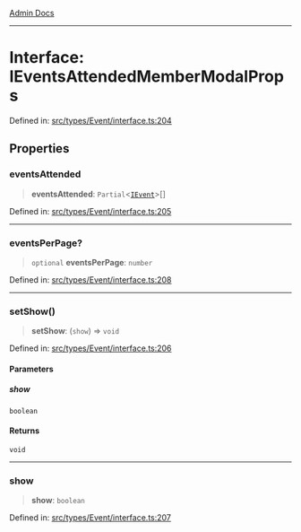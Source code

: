 [Admin Docs](/)

***

# Interface: IEventsAttendedMemberModalProps

Defined in: [src/types/Event/interface.ts:204](https://github.com/PalisadoesFoundation/talawa-admin/blob/main/src/types/Event/interface.ts#L204)

## Properties

### eventsAttended

> **eventsAttended**: `Partial`\<[`IEvent`](IEvent.md)\>[]

Defined in: [src/types/Event/interface.ts:205](https://github.com/PalisadoesFoundation/talawa-admin/blob/main/src/types/Event/interface.ts#L205)

***

### eventsPerPage?

> `optional` **eventsPerPage**: `number`

Defined in: [src/types/Event/interface.ts:208](https://github.com/PalisadoesFoundation/talawa-admin/blob/main/src/types/Event/interface.ts#L208)

***

### setShow()

> **setShow**: (`show`) => `void`

Defined in: [src/types/Event/interface.ts:206](https://github.com/PalisadoesFoundation/talawa-admin/blob/main/src/types/Event/interface.ts#L206)

#### Parameters

##### show

`boolean`

#### Returns

`void`

***

### show

> **show**: `boolean`

Defined in: [src/types/Event/interface.ts:207](https://github.com/PalisadoesFoundation/talawa-admin/blob/main/src/types/Event/interface.ts#L207)
